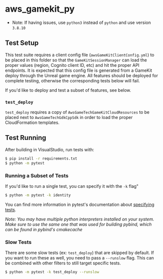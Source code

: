 # aws_gamekit_py
- Note: If having issues, use `python3` instead of `python` and use version `3.8.10`
## Test Setup

This test suite requires a client config file (`awsGameKitClientConfig.yml`) to be placed in this folder so that the `GameKitSessionManager` can load the proper values (region, Cognito client ID, etc) and hit the proper API endpoints. It is expected that this config file is generated from a GameKit deploy through the Unreal game engine. All features should be deployed for complete testing, otherwise the corresponding tests below will fail.

If you'd like to deploy and test a subset of features, see below.

### `test_deploy`

`test_deploy` requires a copy of `AwsGameTechGameKitCloudResources` to be placed next to `AwsGameTechGdkCppSdk` in order to load the proper CloudFormation templates.

## Test Running

After building in VisualStudio, run tests with:

```sh
$ pip install -r requirements.txt
$ python -m pytest
```

### Running a Subset of Tests

If you'd like to run a single test, you can specify it with the `-k` flag"

```sh
$ python -m pytest -k identity
```

You can find more information in pytest's documentation about [specifying tests](https://docs.pytest.org/en/6.2.x/usage.html#specifying-tests-selecting-tests).

_Note: You may have multiple python interpreters installed on your system. Make sure to use the same one that was used for building pybind, which can be found in pybind's cmakecache_

### Slow Tests

There are some slow tests (ex: `test_deploy`) that are skipped by default. If you want to run these as well, you need to pass a `--runslow` flag. This can be combined with other filters to still target specific tests.

```sh
$ python -m pytest -k test_deploy --runslow
```
